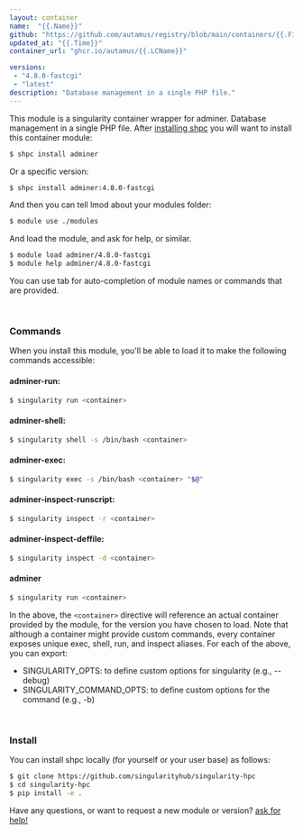 ```yaml
---
layout: container
name:  "{{.Name}}"
github: "https://github.com/autamus/registry/blob/main/containers/{{.First}}/{{.LCName}}/spack.yaml"
updated_at: "{{.Time}}"
container_url: "ghcr.io/autamus/{{.LCName}}"

versions:
 - "4.8.0-fastcgi"
 - "latest"
description: "Database management in a single PHP file."
---
```


This module is a singularity container wrapper for adminer.
Database management in a single PHP file.
After [installing shpc](#install) you will want to install this container module:

```bash
$ shpc install adminer
```

Or a specific version:

```bash
$ shpc install adminer:4.8.0-fastcgi
```

And then you can tell lmod about your modules folder:

```bash
$ module use ./modules
```

And load the module, and ask for help, or similar.

```bash
$ module load adminer/4.8.0-fastcgi
$ module help adminer/4.8.0-fastcgi
```

You can use tab for auto-completion of module names or commands that are provided.

<br>

### Commands

When you install this module, you'll be able to load it to make the following commands accessible:

#### adminer-run:

```bash
$ singularity run <container>
```

#### adminer-shell:

```bash
$ singularity shell -s /bin/bash <container>
```

#### adminer-exec:

```bash
$ singularity exec -s /bin/bash <container> "$@"
```

#### adminer-inspect-runscript:

```bash
$ singularity inspect -r <container>
```

#### adminer-inspect-deffile:

```bash
$ singularity inspect -d <container>
```



#### adminer

```bash
$ singularity run <container>
```


In the above, the `<container>` directive will reference an actual container provided
by the module, for the version you have chosen to load. Note that although a container
might provide custom commands, every container exposes unique exec, shell, run, and
inspect aliases. For each of the above, you can export:

 - SINGULARITY_OPTS: to define custom options for singularity (e.g., --debug)
 - SINGULARITY_COMMAND_OPTS: to define custom options for the command (e.g., -b)

<br>
  
### Install

You can install shpc locally (for yourself or your user base) as follows:

```bash
$ git clone https://github.com/singularityhub/singularity-hpc
$ cd singularity-hpc
$ pip install -e .
```

Have any questions, or want to request a new module or version? [ask for help!](https://github.com/singularityhub/singularity-hpc/issues)
